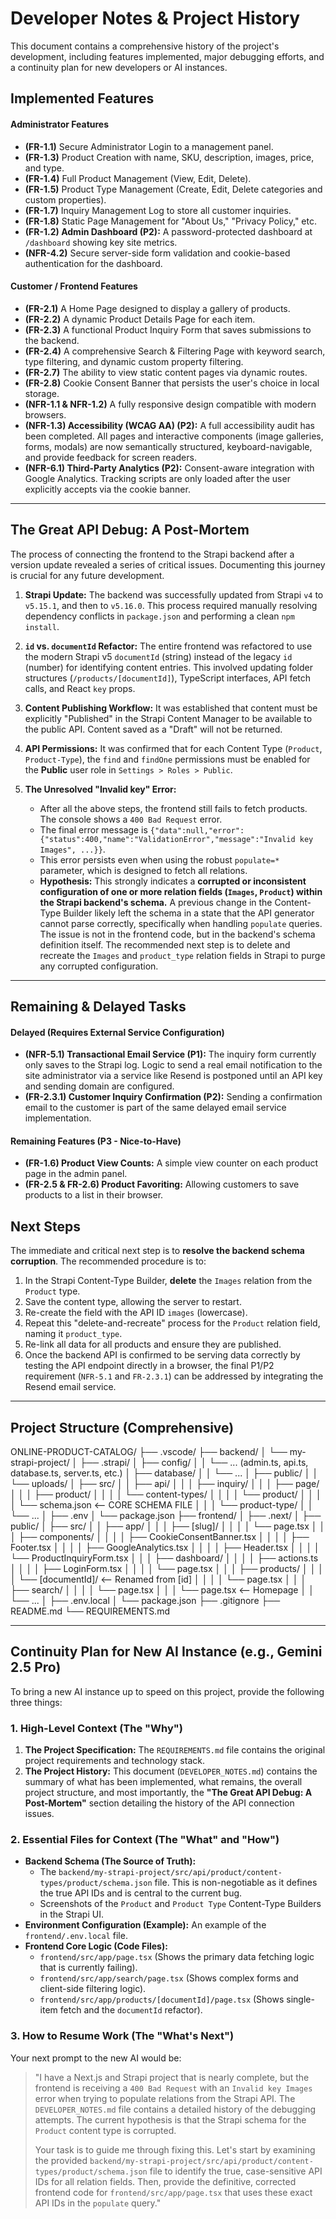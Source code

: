 # Developer Notes & Project History

This document contains a comprehensive history of the project's development, including features implemented, major debugging efforts, and a continuity plan for new developers or AI instances.

## Implemented Features

#### Administrator Features

- **(FR-1.1)** Secure Administrator Login to a management panel.
- **(FR-1.3)** Product Creation with name, SKU, description, images, price, and type.
- **(FR-1.4)** Full Product Management (View, Edit, Delete).
- **(FR-1.5)** Product Type Management (Create, Edit, Delete categories and custom properties).
- **(FR-1.7)** Inquiry Management Log to store all customer inquiries.
- **(FR-1.8)** Static Page Management for "About Us," "Privacy Policy," etc.
- **(FR-1.2) Admin Dashboard (P2):** A password-protected dashboard at `/dashboard` showing key site metrics.
- **(NFR-4.2)** Secure server-side form validation and cookie-based authentication for the dashboard.

#### Customer / Frontend Features

- **(FR-2.1)** A Home Page designed to display a gallery of products.
- **(FR-2.2)** A dynamic Product Details Page for each item.
- **(FR-2.3)** A functional Product Inquiry Form that saves submissions to the backend.
- **(FR-2.4)** A comprehensive Search & Filtering Page with keyword search, type filtering, and dynamic custom property filtering.
- **(FR-2.7)** The ability to view static content pages via dynamic routes.
- **(FR-2.8)** Cookie Consent Banner that persists the user's choice in local storage.
- **(NFR-1.1 & NFR-1.2)** A fully responsive design compatible with modern browsers.
- **(NFR-1.3) Accessibility (WCAG AA) (P2):** A full accessibility audit has been completed. All pages and interactive components (image galleries, forms, modals) are now semantically structured, keyboard-navigable, and provide feedback for screen readers.
- **(NFR-6.1) Third-Party Analytics (P2):** Consent-aware integration with Google Analytics. Tracking scripts are only loaded after the user explicitly accepts via the cookie banner.

---

## The Great API Debug: A Post-Mortem

The process of connecting the frontend to the Strapi backend after a version update revealed a series of critical issues. Documenting this journey is crucial for any future development.

1.  **Strapi Update:** The backend was successfully updated from Strapi `v4` to `v5.15.1`, and then to `v5.16.0`. This process required manually resolving dependency conflicts in `package.json` and performing a clean `npm install`.

2.  **`id` vs. `documentId` Refactor:** The entire frontend was refactored to use the modern Strapi v5 `documentId` (string) instead of the legacy `id` (number) for identifying content entries. This involved updating folder structures (`/products/[documentId]`), TypeScript interfaces, API fetch calls, and React `key` props.

3.  **Content Publishing Workflow:** It was established that content must be explicitly "Published" in the Strapi Content Manager to be available to the public API. Content saved as a "Draft" will not be returned.

4.  **API Permissions:** It was confirmed that for each Content Type (`Product`, `Product-Type`), the `find` and `findOne` permissions must be enabled for the **Public** user role in `Settings > Roles > Public`.

5.  **The Unresolved "Invalid key" Error:**
    - After all the above steps, the frontend still fails to fetch products. The console shows a `400 Bad Request` error.
    - The final error message is `{"data":null,"error":{"status":400,"name":"ValidationError","message":"Invalid key Images", ...}}`.
    - This error persists even when using the robust `populate=*` parameter, which is designed to fetch all relations.
    - **Hypothesis:** This strongly indicates a **corrupted or inconsistent configuration of one or more relation fields (`Images`, `Product`) within the Strapi backend's schema.** A previous change in the Content-Type Builder likely left the schema in a state that the API generator cannot parse correctly, specifically when handling `populate` queries. The issue is not in the frontend code, but in the backend's schema definition itself. The recommended next step is to delete and recreate the `Images` and `product_type` relation fields in Strapi to purge any corrupted configuration.

---

## Remaining & Delayed Tasks

#### Delayed (Requires External Service Configuration)

- **(NFR-5.1) Transactional Email Service (P1):** The inquiry form currently only saves to the Strapi log. Logic to send a real email notification to the site administrator via a service like Resend is postponed until an API key and sending domain are configured.
- **(FR-2.3.1) Customer Inquiry Confirmation (P2):** Sending a confirmation email to the customer is part of the same delayed email service implementation.

#### Remaining Features (P3 - Nice-to-Have)

- **(FR-1.6) Product View Counts:** A simple view counter on each product page in the admin panel.
- **(FR-2.5 & FR-2.6) Product Favoriting:** Allowing customers to save products to a list in their browser.

## Next Steps

The immediate and critical next step is to **resolve the backend schema corruption**. The recommended procedure is to:

1.  In the Strapi Content-Type Builder, **delete** the `Images` relation from the `Product` type.
2.  Save the content type, allowing the server to restart.
3.  Re-create the field with the API ID `images` (lowercase).
4.  Repeat this "delete-and-recreate" process for the `Product` relation field, naming it `product_type`.
5.  Re-link all data for all products and ensure they are published.
6.  Once the backend API is confirmed to be serving data correctly by testing the API endpoint directly in a browser, the final P1/P2 requirement (`NFR-5.1` and `FR-2.3.1`) can be addressed by integrating the Resend email service.

---

## Project Structure (Comprehensive)

ONLINE-PRODUCT-CATALOG/
├── .vscode/
├── backend/
│ └── my-strapi-project/
│ ├── .strapi/
│ ├── config/
│ │ └── ... (admin.ts, api.ts, database.ts, server.ts, etc.)
│ ├── database/
│ │ └── ...
│ ├── public/
│ │ └── uploads/
│ ├── src/
│ │ ├── api/
│ │ │ ├── inquiry/
│ │ │ ├── page/
│ │ │ ├── product/
│ │ │ │ └── content-types/
│ │ │ │ └── product/
│ │ │ │ └── schema.json <-- CORE SCHEMA FILE
│ │ │ └── product-type/
│ │ └── ...
│ ├── .env
│ └── package.json
├── frontend/
│ ├── .next/
│ ├── public/
│ ├── src/
│ │ ├── app/
│ │ │ ├── [slug]/
│ │ │ │ └── page.tsx
│ │ │ ├── components/
│ │ │ │ ├── CookieConsentBanner.tsx
│ │ │ │ ├── Footer.tsx
│ │ │ │ ├── GoogleAnalytics.tsx
│ │ │ │ ├── Header.tsx
│ │ │ │ └── ProductInquiryForm.tsx
│ │ │ ├── dashboard/
│ │ │ │ ├── actions.ts
│ │ │ │ ├── LoginForm.tsx
│ │ │ │ └── page.tsx
│ │ │ ├── products/
│ │ │ │ └── [documentId]/ <-- Renamed from [id]
│ │ │ │ └── page.tsx
│ │ │ ├── search/
│ │ │ │ └── page.tsx
│ │ │ └── page.tsx <-- Homepage
│ │ └── ...
│ ├── .env.local
│ └── package.json
├── .gitignore
├── README.md
└── REQUIREMENTS.md

---

## Continuity Plan for New AI Instance (e.g., Gemini 2.5 Pro)

To bring a new AI instance up to speed on this project, provide the following three things:

### 1. High-Level Context (The "Why")

1.  **The Project Specification:** The `REQUIREMENTS.md` file contains the original project requirements and technology stack.
2.  **The Project History:** This document (`DEVELOPER_NOTES.md`) contains the summary of what has been implemented, what remains, the overall project structure, and most importantly, the **"The Great API Debug: A Post-Mortem"** section detailing the history of the API connection issues.

### 2. Essential Files for Context (The "What" and "How")

- **Backend Schema (The Source of Truth):**
  - The `backend/my-strapi-project/src/api/product/content-types/product/schema.json` file. This is non-negotiable as it defines the true API IDs and is central to the current bug.
  - Screenshots of the `Product` and `Product Type` Content-Type Builders in the Strapi UI.
- **Environment Configuration (Example):** An example of the `frontend/.env.local` file.
- **Frontend Core Logic (Code Files):**
  - `frontend/src/app/page.tsx` (Shows the primary data fetching logic that is currently failing).
  - `frontend/src/app/search/page.tsx` (Shows complex forms and client-side filtering logic).
  - `frontend/src/app/products/[documentId]/page.tsx` (Shows single-item fetch and the `documentId` refactor).

### 3. How to Resume Work (The "What's Next")

Your next prompt to the new AI would be:

> "I have a Next.js and Strapi project that is nearly complete, but the frontend is receiving a `400 Bad Request` with an `Invalid key Images` error when trying to populate relations from the Strapi API. The `DEVELOPER_NOTES.md` file contains a detailed history of the debugging attempts. The current hypothesis is that the Strapi schema for the `Product` content type is corrupted.
>
> Your task is to guide me through fixing this. Let's start by examining the provided `backend/my-strapi-project/src/api/product/content-types/product/schema.json` file to identify the true, case-sensitive API IDs for all relation fields. Then, provide the definitive, corrected frontend code for `frontend/src/app/page.tsx` that uses these exact API IDs in the `populate` query."
